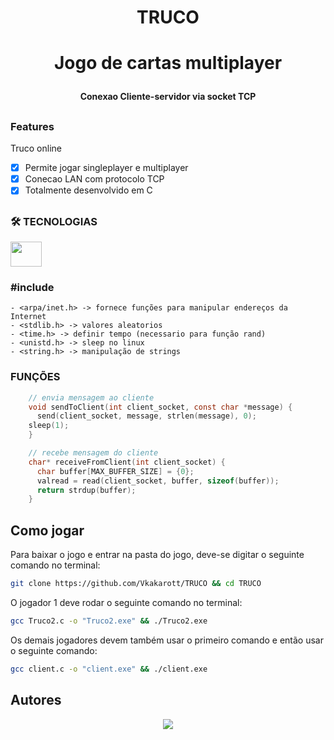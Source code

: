 <h1 align="center">TRUCO<h1>

<p align="center">Jogo de cartas multiplayer<p>

<h4 align="center"> Conexao Cliente-servidor via socket TCP <h4>

##

### Features
<p>Truco online<p>

- [x] Permite jogar singleplayer e multiplayer
- [x] Conecao LAN com protocolo TCP
- [x] Totalmente desenvolvido em C

##

### 🛠️ TECNOLOGIAS

 <img height="40" width="50" src="https://cdn.jsdelivr.net/gh/devicons/devicon/icons/c/c-original.svg" />
 <h3>#include </h3>

    - <arpa/inet.h> -> fornece funções para manipular endereços da Internet
    - <stdlib.h> -> valores aleatorios
    - <time.h> -> definir tempo (necessario para função rand)
    - <unistd.h> -> sleep no linux
    - <string.h> -> manipulação de strings
 
 <h3>FUNÇÕES</h3>
 
```c
    // envia mensagem ao cliente
    void sendToClient(int client_socket, const char *message) {
      send(client_socket, message, strlen(message), 0);
    sleep(1);
    }

    // recebe mensagem do cliente
    char* receiveFromClient(int client_socket) {
      char buffer[MAX_BUFFER_SIZE] = {0};
      valread = read(client_socket, buffer, sizeof(buffer));
      return strdup(buffer);
    }
```

## Como jogar

Para baixar o jogo e entrar na pasta do jogo, deve-se digitar o seguinte comando no terminal:
```bash
git clone https://github.com/Vkakarott/TRUCO && cd TRUCO
```
O jogador 1 deve rodar o seguinte comando no terminal:
```bash
gcc Truco2.c -o "Truco2.exe" && ./Truco2.exe 
```
Os demais jogadores devem também usar o primeiro comando e então usar o seguinte comando:
```bash
gcc client.c -o "client.exe" && ./client.exe 
```

## Autores
<div align="center">
  <a align="center" href="https://github.com/vkakarott/TRUCO/graphs/contributors">
  <img src="https://contrib.rocks/image?repo=vkakarott/TRUCO" />
  </a>
</div>

